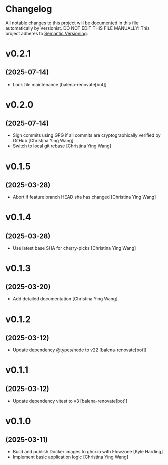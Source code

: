 # Changelog

All notable changes to this project will be documented in this file
automatically by Versionist. DO NOT EDIT THIS FILE MANUALLY!
This project adheres to [Semantic Versioning](http://semver.org/).

# v0.2.1
## (2025-07-14)

* Lock file maintenance [balena-renovate[bot]]

# v0.2.0
## (2025-07-14)

* Sign commits using GPG if all commits are cryptographically verified by GitHub [Christina Ying Wang]
* Switch to local git rebase [Christina Ying Wang]

# v0.1.5
## (2025-03-28)

* Abort if feature branch HEAD sha has changed [Christina Ying Wang]

# v0.1.4
## (2025-03-28)

* Use latest base SHA for cherry-picks [Christina Ying Wang]

# v0.1.3
## (2025-03-20)

* Add detailed documentation [Christina Ying Wang]

# v0.1.2
## (2025-03-12)

* Update dependency @types/node to v22 [balena-renovate[bot]]

# v0.1.1
## (2025-03-12)

* Update dependency vitest to v3 [balena-renovate[bot]]

# v0.1.0
## (2025-03-11)

* Build and publish Docker images to ghcr.io with Flowzone [Kyle Harding]
* Implement basic application logic [Christina Ying Wang]
